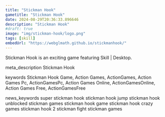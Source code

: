 ```yaml
---
title: "Stickman Hook"
gametitle: "Stickman Hook"
date: 2024-08-29T20:36:33.896646
description: "Stickman Hook"
#draft: true
image: "img/stickman-hook/logo.png"
tags: [skill]
embedUrl: "https://webglmath.github.io/stickmanhook/"
---
```


Stickman Hook is an exciting game featuring Skill | Desktop.

meta_description
Stickman Hook


keywords
Stickman Hook Game, Action Games, ActionGames, Action Games Pc, ActionGamesPc, Action Games Online, ActionGamesOnline, Action Games Free, ActionGamesFree


news_keywords
super stickman hook stickman hook jump stickman hook unblocked stickman games stickman hook game stickman hook crazy games stickman hook 2 stickman fight stickman games
